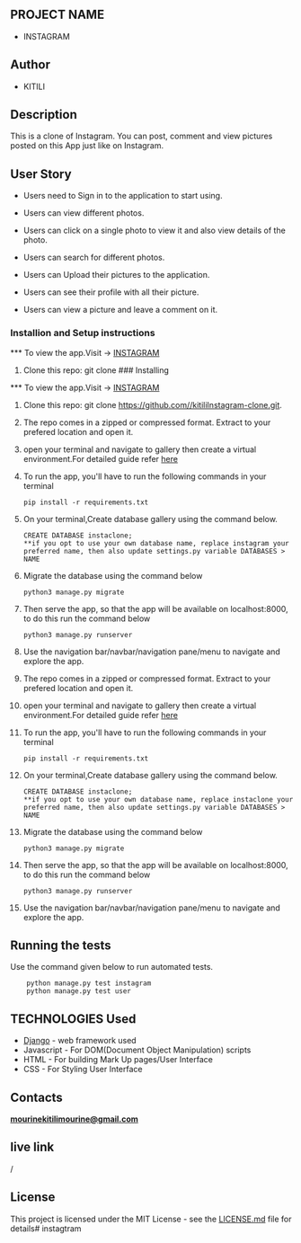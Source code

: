 ## PROJECT NAME 
 - INSTAGRAM

 ## Author 
 - KITILI

 ## Description 

 This is a clone of Instagram. You can post, comment and view pictures posted on this App just like on Instagram.

 ## User Story
- Users need to Sign in to the application to start using.

- Users can view different photos.

- Users can click on a single photo to view it and also view details of the photo.

- Users can search for different photos.

- Users can Upload their pictures to the application.

- Users can see their profile with all their picture.

- Users can view  a picture and leave a comment on it.




### Installion and Setup instructions

*** To view the app.Visit -> [INSTAGRAM](http:///)

1. Clone this repo: git clone ### Installing

*** To view the app.Visit -> [INSTAGRAM](http:///)

1. Clone this repo: git clone https://github.com//kitiliInstagram-clone.git.
2. The repo comes in a zipped or compressed format. Extract to your prefered location and open it.
3. open your terminal and navigate to gallery then create a virtual environment.For detailed guide refer  [here](https://packaging.python.org/guides/installing-using-pip-and-virtualenv/)
3. To run the app, you'll have to run the following commands in your terminal
    
    
       pip install -r requirements.txt
4. On your terminal,Create database gallery using the command below.


       CREATE DATABASE instaclone; 
       **if you opt to use your own database name, replace instagram your preferred name, then also update settings.py variable DATABASES > NAME

5. Migrate the database using the command below


       python3 manage.py migrate
6. Then serve the app, so that the app will be available on localhost:8000, to do this run the command below


       python3 manage.py runserver
7. Use the navigation bar/navbar/navigation pane/menu to navigate and explore the app.

2. The repo comes in a zipped or compressed format. Extract to your prefered location and open it.
3. open your terminal and navigate to gallery then create a virtual environment.For detailed guide refer  [here](https://packaging.python.org/guides/installing-using-pip-and-virtualenv/)
3. To run the app, you'll have to run the following commands in your terminal
    
    
       pip install -r requirements.txt
4. On your terminal,Create database gallery using the command below.


       CREATE DATABASE instaclone; 
       **if you opt to use your own database name, replace instaclone your preferred name, then also update settings.py variable DATABASES > NAME

5. Migrate the database using the command below


       python3 manage.py migrate
6. Then serve the app, so that the app will be available on localhost:8000, to do this run the command below


       python3 manage.py runserver
7. Use the navigation bar/navbar/navigation pane/menu to navigate and explore the app.


## Running the tests

Use the command given below to run automated tests.


        python manage.py test instagram
        python manage.py test user


## TECHNOLOGIES Used

* [Django](https://www.djangoproject.com/) - web framework used
* Javascript - For DOM(Document Object Manipulation) scripts
* HTML - For building Mark Up pages/User Interface
* CSS - For Styling User Interface





## Contacts
**mourinekitilimourine@gmail.com**


## live link 
/

## License
This project is licensed under the MIT License - see the [LICENSE.md](LICENSE.md) file for details# instagtram
